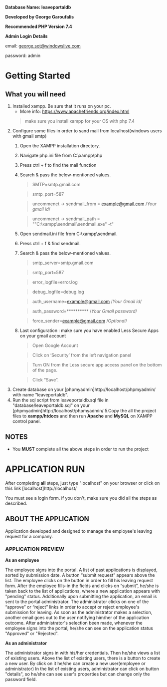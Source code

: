 **Database Name: leaveportaldb**

**Developed by George Garoufalis**

**Recommended PHP Version 7.4**

**Admin Login Details**

email: george.sot@windowslive.com

password: admin

# Getting Started

## What you will need
1. Installed xampp. Be sure that it runs on your pc.
    * More info: https://www.apachefriends.org/index.html
   > make sure you install xampp for your OS with php 7.4
2. Configure some files in order to sand mail from localhost(windows users with gmail smtp)
    1. Open the XAMPP installation directory.
    2. Navigate php.ini file from C:\xampp\php
    3. Press ctrl + f to find the mail function
    4. Search & pass the below-mentioned values.
       >SMTP=smtp.gmail.com

       >smtp_port=587

       >uncommenct -> sendmail_from = example@gmail.com  /*Your gmail id*/

       >uncommenct -> sendmail_path = "\"C:\xampp\sendmail\sendmail.exe\" -t"

    5. Open sendmail.ini file from C:\xampp\sendmail.
    6. Press ctrl + f & find sendmail.
    7. Search & pass the below-mentioned values.
       >smtp_server=smtp.gmail.com

       >smtp_port=587

       >error_logfile=error.log

       >debug_logfile=debug.log

       >auth_username=example@gmail.com  /*Your Gmail id*/

       >auth_password=**********  /*Your Gmail password*/

       >force_sender=example@gmail.com  /*Optional*/
    8. Last configuration : make sure you have enabled Less Secure Apps on your gmail account
       > Open Google Account

       > Click on  ‘Security’ from the left navigation panel

       > Turn ON from the Less secure app access panel on the bottom of the page.

       > Click “Save”.
3. Create database on your [phpmyadmin]http://localhost/phpmyadmin/ with name "leaveportaldb".
4. Run the sql script from leaveportaldb.sql file in "database/leaveportaldb.sql" on your [phpmyadmin]http://localhost/phpmyadmin/
   5.Copy the all the project files to **xampp/htdocs** and then run **Apache** and **MySQL** on XAMPP control panel.

## NOTES
* You **MUST** complete all the above steps in order to run the project

# APPLICATION RUN
After completing **all** steps, just type "localhost" on your browser or click on this link [localhost]http://localhost/

You must see a login form. if you don't, make sure you did all the steps as described.

## ABOUT THE APPLICATION
Application developed and designed to manage the employee's leaving request for a company.

### APPLICATION PREVIEW
**As an employee**

The employee signs into the portal.
A list of past applications is displayed, sorted by submission date.
A button “submit request” appears above the list. The employee clicks on the button in order to fill his leaving request form.
After the employee fills-in the fields and clicks on “submit”, he/she is taken back to the list of applications, where a new application appears with "pending" status.
Additionally upon submitting the application, an email is sent to the portal administrator.
The administrator clicks on one of the “approve” or “reject” links in order to accept or reject employee's submission for leaving.
As soon as the administrator makes a selection, another email goes out to the user notifying him/her of the application outcome.
After administrator's selection been made, whenever the employee signs into the portal, he/she can see on the application status "Approved" or "Rejected".

**As an administrator**

The administrator signs in with his/her credentials.
Then he/she views a list of existing users.
Above the list of existing users, there is a button to create a new user. By click on it he/she can create a new user(employee or administrator)
In the list of existing users, administrator can click on button "details", so he/she can see user's properties but can change only the password field.

